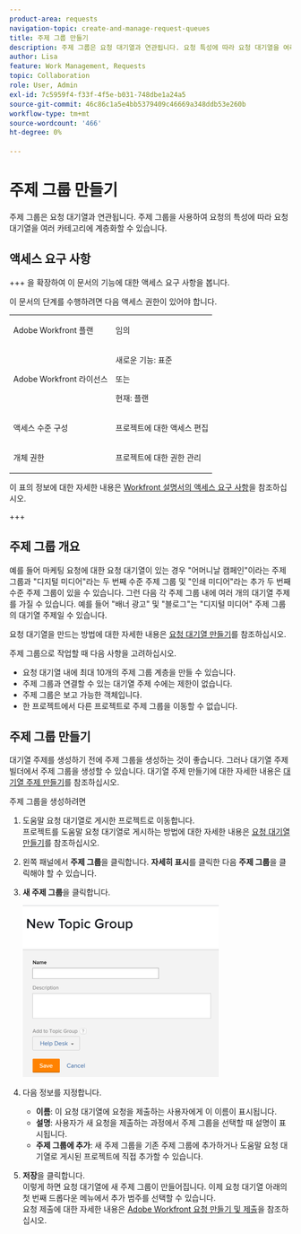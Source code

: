 ```yaml
---
product-area: requests
navigation-topic: create-and-manage-request-queues
title: 주제 그룹 만들기
description: 주제 그룹은 요청 대기열과 연관됩니다. 요청 특성에 따라 요청 대기열을 여러 카테고리에 계층화할 수 있습니다.
author: Lisa
feature: Work Management, Requests
topic: Collaboration
role: User, Admin
exl-id: 7c5959f4-f33f-4f5e-b031-748dbe1a24a5
source-git-commit: 46c86c1a5e4bb5379409c46669a348ddb53e260b
workflow-type: tm+mt
source-wordcount: '466'
ht-degree: 0%

---
```


# 주제 그룹 만들기

<!-- Audited: 2/2024 -->

주제 그룹은 요청 대기열과 연관됩니다. 주제 그룹을 사용하여 요청의 특성에 따라 요청 대기열을 여러 카테고리에 계층화할 수 있습니다.

## 액세스 요구 사항

+++ 을 확장하여 이 문서의 기능에 대한 액세스 요구 사항을 봅니다.

이 문서의 단계를 수행하려면 다음 액세스 권한이 있어야 합니다.

<table style="table-layout:auto"> 
 <col> 
 <col> 
 <tbody> 
  <tr> 
   <td role="rowheader">Adobe Workfront 플랜</td> 
   <td> <p>임의 </p> </td> 
  </tr> 
  <tr> 
   <td role="rowheader"> <p role="rowheader">Adobe Workfront 라이선스</p> </td> 
   <td>   
      <p>새로운 기능: 표준</p>
      <p>또는</p> 
      <p>현재: 플랜</p>
 </td> 
  </tr> 
  <tr> 
   <td role="rowheader">액세스 수준 구성</td> 
   <td> <p>프로젝트에 대한 액세스 편집</p> </td> 
  </tr> 
  <tr> 
   <td role="rowheader">개체 권한</td> 
   <td> <p> 프로젝트에 대한 권한 관리</p> </td> 
  </tr> 
 </tbody> 
</table>

이 표의 정보에 대한 자세한 내용은 [Workfront 설명서의 액세스 요구 사항](/help/quicksilver/administration-and-setup/add-users/access-levels-and-object-permissions/access-level-requirements-in-documentation.md)을 참조하십시오.

+++

## 주제 그룹 개요

예를 들어 마케팅 요청에 대한 요청 대기열이 있는 경우 &quot;어머니날 캠페인&quot;이라는 주제 그룹과 &quot;디지털 미디어&quot;라는 두 번째 수준 주제 그룹 및 &quot;인쇄 미디어&quot;라는 추가 두 번째 수준 주제 그룹이 있을 수 있습니다. 그런 다음 각 주제 그룹 내에 여러 개의 대기열 주제를 가질 수 있습니다. 예를 들어 &quot;배너 광고&quot; 및 &quot;블로그&quot;는 &quot;디지털 미디어&quot; 주제 그룹의 대기열 주제일 수 있습니다.

요청 대기열을 만드는 방법에 대한 자세한 내용은 [요청 대기열 만들기](../../../manage-work/requests/create-and-manage-request-queues/create-request-queue.md)를 참조하십시오.

주제 그룹으로 작업할 때 다음 사항을 고려하십시오.

* 요청 대기열 내에 최대 10개의 주제 그룹 계층을 만들 수 있습니다.
* 주제 그룹과 연결할 수 있는 대기열 주제 수에는 제한이 없습니다.
* 주제 그룹은 보고 가능한 객체입니다.
* 한 프로젝트에서 다른 프로젝트로 주제 그룹을 이동할 수 없습니다.

## 주제 그룹 만들기

대기열 주제를 생성하기 전에 주제 그룹을 생성하는 것이 좋습니다. 그러나 대기열 주제 빌더에서 주제 그룹을 생성할 수 있습니다. 대기열 주제 만들기에 대한 자세한 내용은 [대기열 주제 만들기](../../../manage-work/requests/create-and-manage-request-queues/create-queue-topics.md)를 참조하십시오.

주제 그룹을 생성하려면

1. 도움말 요청 대기열로 게시한 프로젝트로 이동합니다.\
   프로젝트를 도움말 요청 대기열로 게시하는 방법에 대한 자세한 내용은 [요청 대기열 만들기](../../../manage-work/requests/create-and-manage-request-queues/create-request-queue.md)를 참조하십시오.

1. 왼쪽 패널에서 **주제 그룹**&#x200B;을 클릭합니다. **자세히 표시**&#x200B;를 클릭한 다음 **주제 그룹**&#x200B;을 클릭해야 할 수 있습니다.
1. **새 주제 그룹**&#x200B;을 클릭합니다.

   ![](assets/new-topic-group-box-nwe-350x306.png)

1. 다음 정보를 지정합니다.

   * **이름**: 이 요청 대기열에 요청을 제출하는 사용자에게 이 이름이 표시됩니다.
   * **설명**: 사용자가 새 요청을 제출하는 과정에서 주제 그룹을 선택할 때 설명이 표시됩니다.
   * **주제 그룹에 추가**: 새 주제 그룹을 기존 주제 그룹에 추가하거나 도움말 요청 대기열로 게시된 프로젝트에 직접 추가할 수 있습니다.

1. **저장**&#x200B;을 클릭합니다.\
   이렇게 하면 요청 대기열에 새 주제 그룹이 만들어집니다. 이제 요청 대기열 아래의 첫 번째 드롭다운 메뉴에서 추가 범주를 선택할 수 있습니다.\
   요청 제출에 대한 자세한 내용은 [Adobe Workfront 요청 만들기 및 제출](../../../manage-work/requests/create-requests/create-submit-requests.md)을 참조하십시오.
